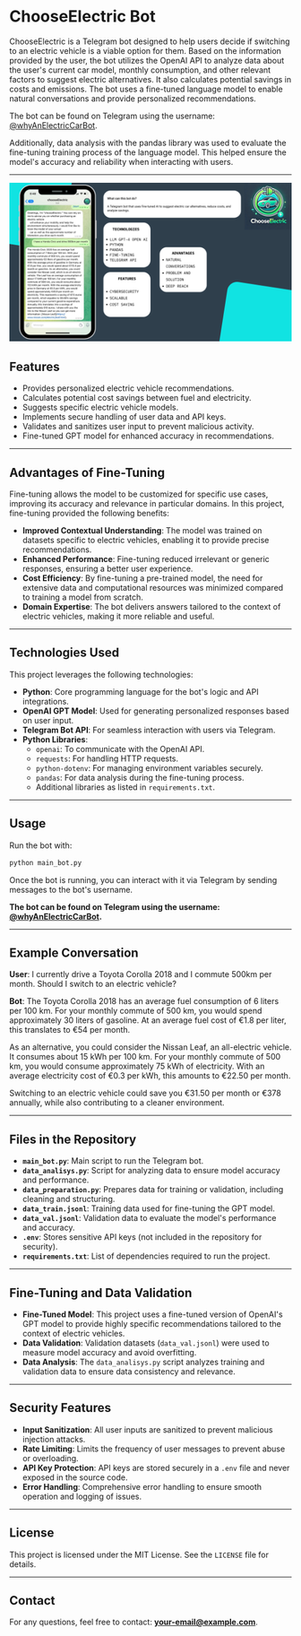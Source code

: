 # ChooseElectric Bot

ChooseElectric is a Telegram bot designed to help users decide if switching to an electric vehicle is a viable option for them. Based on the information provided by the user, the bot utilizes the OpenAI API to analyze data about the user's current car model, monthly consumption, and other relevant factors to suggest electric alternatives. It also calculates potential savings in costs and emissions. The bot uses a fine-tuned language model to enable natural conversations and provide personalized recommendations.

The bot can be found on Telegram using the username: [@whyAnElectricCarBot](https://t.me/whyAnElectricCarBot).

Additionally, data analysis with the pandas library was used to evaluate the fine-tuning training process of the language model. This helped ensure the model's accuracy and reliability when interacting with users.

---
![Game Preview](image.png)
## Features

- Provides personalized electric vehicle recommendations.
- Calculates potential cost savings between fuel and electricity.
- Suggests specific electric vehicle models.
- Implements secure handling of user data and API keys.
- Validates and sanitizes user input to prevent malicious activity.
- Fine-tuned GPT model for enhanced accuracy in recommendations.

---

## Advantages of Fine-Tuning

Fine-tuning allows the model to be customized for specific use cases, improving its accuracy and relevance in particular domains. In this project, fine-tuning provided the following benefits:

- **Improved Contextual Understanding**: The model was trained on datasets specific to electric vehicles, enabling it to provide precise recommendations.
- **Enhanced Performance**: Fine-tuning reduced irrelevant or generic responses, ensuring a better user experience.
- **Cost Efficiency**: By fine-tuning a pre-trained model, the need for extensive data and computational resources was minimized compared to training a model from scratch.
- **Domain Expertise**: The bot delivers answers tailored to the context of electric vehicles, making it more reliable and useful.

---

## Technologies Used

This project leverages the following technologies:

- **Python**: Core programming language for the bot's logic and API integrations.
- **OpenAI GPT Model**: Used for generating personalized responses based on user input.
- **Telegram Bot API**: For seamless interaction with users via Telegram.
- **Python Libraries**:
  - `openai`: To communicate with the OpenAI API.
  - `requests`: For handling HTTP requests.
  - `python-dotenv`: For managing environment variables securely.
  - `pandas`: For data analysis during the fine-tuning process.
  - Additional libraries as listed in `requirements.txt`.

---

## Usage

Run the bot with:
```bash
python main_bot.py
```

Once the bot is running, you can interact with it via Telegram by sending messages to the bot's username.

**The bot can be found on Telegram using the username: [@whyAnElectricCarBot](https://t.me/whyAnElectricCarBot).**

---

## Example Conversation

**User**: I currently drive a Toyota Corolla 2018 and I commute 500km per month. Should I switch to an electric vehicle?

**Bot**: The Toyota Corolla 2018 has an average fuel consumption of 6 liters per 100 km. For your monthly commute of 500 km, you would spend approximately 30 liters of gasoline. At an average fuel cost of €1.8 per liter, this translates to €54 per month.

As an alternative, you could consider the Nissan Leaf, an all-electric vehicle. It consumes about 15 kWh per 100 km. For your monthly commute of 500 km, you would consume approximately 75 kWh of electricity. With an average electricity cost of €0.3 per kWh, this amounts to €22.50 per month.

Switching to an electric vehicle could save you €31.50 per month or €378 annually, while also contributing to a cleaner environment.

---

## Files in the Repository

- **`main_bot.py`**: Main script to run the Telegram bot.
- **`data_analisys.py`**: Script for analyzing data to ensure model accuracy and performance.
- **`data_preparation.py`**: Prepares data for training or validation, including cleaning and structuring.
- **`data_train.jsonl`**: Training data used for fine-tuning the GPT model.
- **`data_val.jsonl`**: Validation data to evaluate the model's performance and accuracy.
- **`.env`**: Stores sensitive API keys (not included in the repository for security).
- **`requirements.txt`**: List of dependencies required to run the project.

---

## Fine-Tuning and Data Validation

- **Fine-Tuned Model**: This project uses a fine-tuned version of OpenAI's GPT model to provide highly specific recommendations tailored to the context of electric vehicles.
- **Data Validation**: Validation datasets (`data_val.jsonl`) were used to measure model accuracy and avoid overfitting.
- **Data Analysis**: The `data_analisys.py` script analyzes training and validation data to ensure data consistency and relevance.

---

## Security Features

- **Input Sanitization**: All user inputs are sanitized to prevent malicious injection attacks.
- **Rate Limiting**: Limits the frequency of user messages to prevent abuse or overloading.
- **API Key Protection**: API keys are stored securely in a `.env` file and never exposed in the source code.
- **Error Handling**: Comprehensive error handling to ensure smooth operation and logging of issues.

---

## License

This project is licensed under the MIT License. See the `LICENSE` file for details.

---

## Contact

For any questions, feel free to contact: **your-email@example.com**.

